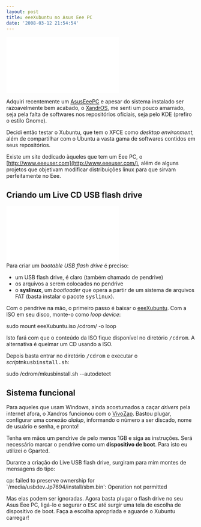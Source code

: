 ```yaml
---
layout: post
title: eeeXubuntu no Asus Eee PC
date: '2008-03-12 21:54:54'
---
```



![AsusEeePC e Toshiba 14 polegadas 2](../../gallery2/main.php?g2_view=core.DownloadItem&g2_itemId=3182&g2_serialNumber=3)

Adquiri recentemente um [AsusEeePC](../../wiki/AsusEeePC) e apesar do sistema instalado ser razoavelmente bem acabado, o [XandrOS](http://www.xandros.com/), me senti um pouco amarrado, seja pela falta de softwares nos repositórios oficiais, seja pelo KDE (prefiro o estilo Gnome).

Decidi então testar o Xubuntu, que tem o XFCE como *desktop environment*, além de compartilhar com o Ubuntu a vasta gama de softwares contidos em seus repositórios.

Existe um site dedicado àqueles que tem um Eee PC, o [http://www.eeeuser.com](http://www.eeeuser.com/), além de alguns projetos que objetivam modificar distribuições linux para que sirvam perfeitamente no Eee.


## Criando um Live <span class="strikethrough">CD</span> USB flash drive

![live_flash_drive](../../gallery2/main.php?g2_view=core.DownloadItem&g2_itemId=3207&g2_serialNumber=3)  
 Para criar um *bootable USB flash drive* é preciso:

- um USB flash drive, é claro (também chamado de pendrive)
- os arquivos a serem colocados no pendrive
- o **syslinux**, um *bootloader* que opera a partir de um sistema de arquivos FAT (basta instalar o pacote <tt>syslinux</tt>).

Com o pendrive na mão, o primeiro passo é baixar o [eeeXubuntu](http://wiki.eeeuser.com/ubuntu:eeexubuntu:home). Com a ISO em seu disco, monte-o como *loop device*:

sudo mount eeeXubuntu.iso /cdrom/ -o loop

Isto fará com que o conteúdo da ISO fique disponível no diretório <tt>/cdrom</tt>. A alternativa é queimar um CD usando a ISO.

Depois basta entrar no diretório <tt>/cdrom</tt> e executar o *script*<tt>mkusbinstall.sh</tt>:

sudo /cdrom/mkusbinstall.sh --autodetect


## Sistema funcional

Para aqueles que usam Windows, ainda acostumados a caçar *drivers* pela internet afora, o Xandros funcionou com o [VivoZap](../../wiki/VivoZap). Bastou plugar, configurar uma conexão *dialup*, informando o número a ser discado, nome de usuário e senha, e pronto!

Tenha em mãos um pendrive de pelo menos 1GB e siga as instruções. Será necessário marcar o pendrive como um **dispositivo de boot**. Para isto eu utilizei o Gparted.

Durante a criação do Live USB flash drive, surgiram para mim montes de mensagens do tipo:

cp: failed to preserve ownership for `/media/usbdev.Jp7694/install/sbm.bin': Operation not permitted

Mas elas podem ser ignoradas. Agora basta plugar o flash drive no seu Asus Eee PC, ligá-lo e segurar o <kbd>ESC</kbd> até surgir uma tela de escolha de dispositivo de boot. Faça a escolha apropriada e aguarde o Xubuntu carregar!


